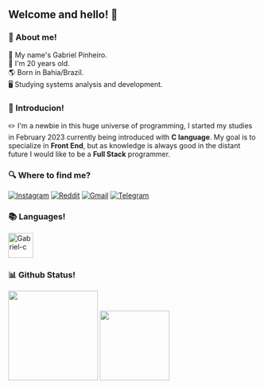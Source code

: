 ## Welcome and hello! 🙌
### 📂 About me!
📃 My name's Gabriel Pinheiro. <br>
🎂 I'm 20 years old. <br>
🌎 Born in Bahia/Brazil. <br>
🖥️ Studying systems analysis and development.

### 📖 Introducion!
✏️ I'm a newbie in this huge universe of programming, I started my studies in February 2023 
currently being introduced with __C language__. My goal is to specialize in __Front End__, but as knowledge is always good in the distant future I would like to be a __Full Stack__ programmer.

### 🔍 Where to find me?
[![Instagram](https://img.shields.io/badge/Instagram-E4405F?style=for-the-badge&logo=instagram&logoColor=white)](https://www.instagram.com/guost/)
[![Reddit](https://img.shields.io/badge/Reddit-FF4500?style=for-the-badge&logo=reddit&logoColor=white)](https://www.reddit.com/user/m4deinabyss)
[![Gmail](https://img.shields.io/badge/Gmail-D14836?style=for-the-badge&logo=gmail&logoColor=white)](mailto:gabrielalmeidapinh@gmail.com)
[![Telegram](https://img.shields.io/badge/Telegram-2CA5E0?style=for-the-badge&logo=telegram&logoColor=white)](https://t.me/noiteazulada)
### 📚 Languages!

<div>
 
 <img align="center" alt="Gabriel-c" height="50" widht="50" src="https://cdn.jsdelivr.net/gh/devicons/devicon/icons/c/c-original.svg"/>
</div>

### 📊 Github Status!
<div>
  
<img height="180em" src="https://github-readme-stats.vercel.app/api?username=dantebrie&show_icons=true&theme=graywhite"/>
<img height="140em" src="https://github-readme-stats.vercel.app/api/top-langs/?username=dantebrie&layout=compact&theme=graywhite"/>
</div>
